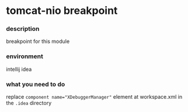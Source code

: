 # tomcat-nio breakpoint

### description

breakpoint for this module

### environment

intellij idea

### what you need to do

replace `component name="XDebuggerManager"` element at workspace.xml in the `.idea` directory
